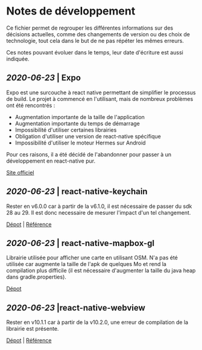 # Notes de développement

Ce fichier permet de regrouper les différentes informations sur des décisions actuelles, comme des changements de version ou des choix de technologie, tout cela dans le but de ne pas répéter les mêmes erreurs.

Ces notes pouvant évoluer dans le temps, leur date d'écriture est aussi indiquée.

## _2020-06-23_ | Expo

Expo est une surcouche à react native permettant de simplifier le processus de build. Le projet à commencé en l'utilisant, mais de nombreux problèmes ont été rencontrés :
* Augmentation importante de la taille de l'application
* Augmentation importante du temps de démarrage
* Impossibilité d'utiliser certaines librairies
* Obligation d'utiliser une version de react-native spécifique
* Impossibilité d'utiliser le moteur Hermes sur Android

Pour ces raisons, il a été décidé de l'abandonner pour passer à un développement en react-native pur. 

[Site officiel](https://docs.expo.io/)


## _2020-06-23_ | react-native-keychain

Rester en v6.0.0 car à partir de la v6.1.0, il est nécessaire de passer du sdk 28 au 29. Il est donc necessaire de mesurer l'impact d'un tel changement.

[Dépot](https://github.com/oblador/react-native-keychain) | [Référence](https://github.com/oblador/react-native-keychain/issues/351)


## _2020-06-23_ | react-native-mapbox-gl

Librairie utilisée pour afficher une carte en utilisant OSM. N'a pas été utilisée car augmente la taille de l'apk de quelques Mo et rend la compilation plus difficile (il est nécessaire d'augmenter la taille du java heap dans gradle.properties).

[Dépot](https://github.com/react-native-mapbox-gl/maps)

## _2020-06-23_ |react-native-webview

Rester en v10.1.1 car à partir de la v10.2.0, une erreur de compilation de la librairie est présente.

[Dépot](https://github.com/react-native-community/react-native-webview) | [Référence](https://github.com/react-native-community/react-native-webview/issues/1437)

